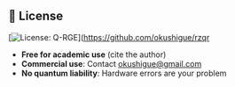 ## 📜 License 
[![License: Q-RGE](https://img.shields.io/badge/License-Quantum_Riemann_Grover_Experiment-blue)](https://github.com/okushigue/rzqr

- **Free for academic use** (cite the author)
- **Commercial use**: Contact okushigue@gmail.com
- **No quantum liability**: Hardware errors are your problem
